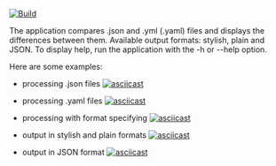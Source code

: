 [![Build](https://github.com/DireElf/java-project-lvl2/actions/workflows/build.yml/badge.svg)](https://github.com/DireElf/java-project-lvl2/actions/workflows/build.yml)

The application compares .json and .yml (.yaml) files and displays the differences between them. Available output formats: stylish, plain and JSON. To display help, run the application with the -h or --help option. 

Here are some examples:
- processing .json files
[![asciicast](https://asciinema.org/a/ocAf0Sskqqnnnrd6v8OqPmqXe.svg)](https://asciinema.org/a/ocAf0Sskqqnnnrd6v8OqPmqXe)

- processing .yaml files
[![asciicast](https://asciinema.org/a/aIv2dEfuTOJtb2no6HkX8fOlv.svg)](https://asciinema.org/a/aIv2dEfuTOJtb2no6HkX8fOlv)

- processing with format specifying
[![asciicast](https://asciinema.org/a/aSOfPVJ3PVjgxFUiGa9RourKz.svg)](https://asciinema.org/a/aSOfPVJ3PVjgxFUiGa9RourKz)

- output in stylish and plain formats
[![asciicast](https://asciinema.org/a/mDUyd1nNdwxH9GSu2PlZmBrmp.svg)](https://asciinema.org/a/mDUyd1nNdwxH9GSu2PlZmBrmp)

- output in JSON format
[![asciicast](https://asciinema.org/a/Q79IHm6JDAddUh5EdmVwMpzGf.svg)](https://asciinema.org/a/Q79IHm6JDAddUh5EdmVwMpzGf)
